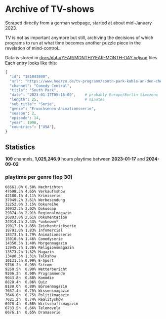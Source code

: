 # Archive of TV-shows

Scraped directly from a german webpage, started at about mid-January 2023.

TV is not as important anymore but still, archiving the decisions of which programs to run at what time
becomes another puzzle piece in the revelation of mind-control.. 

Data is stored in [docs/data/YEAR/MONTH/YEAR-MONTH-DAY.ndjson](docs/data/) files. 
Each entry looks like this:

```python
{
  "id": "181043890", 
  "url": "https://www.hoerzu.de/tv-programm/south-park-kohle-an-den-chefkoch/bid_181043890/", 
  "channel": "Comedy Central", 
  "title": "South Park", 
  "date": "2023-01-17T05:15:00",    # probably Europe/Berlin timezone 
  "length": 25,                     # minutes 
  "sub_title": "Serie", 
  "genre": "Erwachsenen-Animationsserie", 
  "season": 2, 
  "episode": 14, 
  "year": 1998, 
  "countries": ["USA"],
}
```

## Statistics

**109** channels, **1,025,246.9** hours playtime between **2023-01-17** and **2024-09-02**


### playtime per genre (top 30)

    66661.0h 6.50% Nachrichten
    47698.3h 4.65% Verkaufsshow
    42180.1h 4.11% Krimiserie
    37049.2h 3.61% Werbesendung
    32252.0h 3.15% Dokureihe
    30932.2h 3.02% Dokusoap
    29874.8h 2.91% Regionalmagazin
    26803.8h 2.61% Dokumentation
    24914.2h 2.43% *unknown*
    19017.1h 1.85% Zeichentrickserie
    18791.0h 1.83% Infomercial
    18373.1h 1.79% Animationsserie
    15010.6h 1.46% Comedyserie
    14350.5h 1.40% Morgenmagazin
    13945.7h 1.36% Religionsmagazin
    13573.2h 1.32% Magazin
    13480.5h 1.31% Talkshow
    10131.5h 0.99% E-Sport
    9786.2h  0.95% Sitcom
    9268.5h  0.90% Wetterbericht
    9206.2h  0.90% Programmende
    9043.8h  0.88% Komödie
    8828.4h  0.86% Quiz
    8180.0h  0.80% Börsenmagazin
    7657.4h  0.75% Wissensmagazin
    7646.6h  0.75% Politikmagazin
    7621.2h  0.74% Realityshow
    6978.4h  0.68% Wirtschaftsmagazin
    6733.5h  0.66% Telenovela
    6676.1h  0.65% Dramaserie
